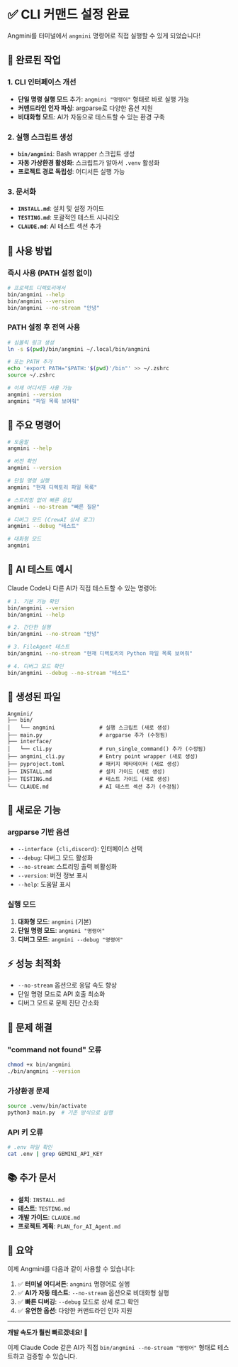 # ✅ CLI 커맨드 설정 완료

Angmini를 터미널에서 `angmini` 명령어로 직접 실행할 수 있게 되었습니다!

## 🎯 완료된 작업

### 1. CLI 인터페이스 개선
- **단일 명령 실행 모드** 추가: `angmini "명령어"` 형태로 바로 실행 가능
- **커맨드라인 인자 파싱**: argparse로 다양한 옵션 지원
- **비대화형 모드**: AI가 자동으로 테스트할 수 있는 환경 구축

### 2. 실행 스크립트 생성
- **`bin/angmini`**: Bash wrapper 스크립트 생성
- **자동 가상환경 활성화**: 스크립트가 알아서 `.venv` 활성화
- **프로젝트 경로 독립성**: 어디서든 실행 가능

### 3. 문서화
- **`INSTALL.md`**: 설치 및 설정 가이드
- **`TESTING.md`**: 포괄적인 테스트 시나리오
- **`CLAUDE.md`**: AI 테스트 섹션 추가

## 🚀 사용 방법

### 즉시 사용 (PATH 설정 없이)
```bash
# 프로젝트 디렉토리에서
bin/angmini --help
bin/angmini --version
bin/angmini --no-stream "안녕"
```

### PATH 설정 후 전역 사용
```bash
# 심볼릭 링크 생성
ln -s $(pwd)/bin/angmini ~/.local/bin/angmini

# 또는 PATH 추가
echo 'export PATH="$PATH:'$(pwd)'/bin"' >> ~/.zshrc
source ~/.zshrc

# 이제 어디서든 사용 가능
angmini --version
angmini "파일 목록 보여줘"
```

## 📝 주요 명령어

```bash
# 도움말
angmini --help

# 버전 확인
angmini --version

# 단일 명령 실행
angmini "현재 디렉토리 파일 목록"

# 스트리밍 없이 빠른 응답
angmini --no-stream "빠른 질문"

# 디버그 모드 (CrewAI 상세 로그)
angmini --debug "테스트"

# 대화형 모드
angmini
```

## 🤖 AI 테스트 예시

Claude Code나 다른 AI가 직접 테스트할 수 있는 명령어:

```bash
# 1. 기본 기능 확인
bin/angmini --version
bin/angmini --help

# 2. 간단한 실행
bin/angmini --no-stream "안녕"

# 3. FileAgent 테스트
bin/angmini --no-stream "현재 디렉토리의 Python 파일 목록 보여줘"

# 4. 디버그 모드 확인
bin/angmini --debug --no-stream "테스트"
```

## 📁 생성된 파일

```
Angmini/
├── bin/
│   └── angmini              # 실행 스크립트 (새로 생성)
├── main.py                  # argparse 추가 (수정됨)
├── interface/
│   └── cli.py               # run_single_command() 추가 (수정됨)
├── angmini_cli.py           # Entry point wrapper (새로 생성)
├── pyproject.toml           # 패키지 메타데이터 (새로 생성)
├── INSTALL.md               # 설치 가이드 (새로 생성)
├── TESTING.md               # 테스트 가이드 (새로 생성)
└── CLAUDE.md                # AI 테스트 섹션 추가 (수정됨)
```

## 🎨 새로운 기능

### argparse 기반 옵션
- `--interface {cli,discord}`: 인터페이스 선택
- `--debug`: 디버그 모드 활성화
- `--no-stream`: 스트리밍 출력 비활성화
- `--version`: 버전 정보 표시
- `--help`: 도움말 표시

### 실행 모드
1. **대화형 모드**: `angmini` (기본)
2. **단일 명령 모드**: `angmini "명령어"`
3. **디버그 모드**: `angmini --debug "명령어"`

## ⚡ 성능 최적화

- `--no-stream` 옵션으로 응답 속도 향상
- 단일 명령 모드로 API 호출 최소화
- 디버그 모드로 문제 진단 간소화

## 🔧 문제 해결

### "command not found" 오류
```bash
chmod +x bin/angmini
./bin/angmini --version
```

### 가상환경 문제
```bash
source .venv/bin/activate
python3 main.py  # 기존 방식으로 실행
```

### API 키 오류
```bash
# .env 파일 확인
cat .env | grep GEMINI_API_KEY
```

## 📚 추가 문서

- **설치**: `INSTALL.md`
- **테스트**: `TESTING.md`
- **개발 가이드**: `CLAUDE.md`
- **프로젝트 계획**: `PLAN_for_AI_Agent.md`

## 🎉 요약

이제 Angmini를 다음과 같이 사용할 수 있습니다:

1. ✅ **터미널 어디서든**: `angmini` 명령어로 실행
2. ✅ **AI가 자동 테스트**: `--no-stream` 옵션으로 비대화형 실행
3. ✅ **빠른 디버깅**: `--debug` 모드로 상세 로그 확인
4. ✅ **유연한 옵션**: 다양한 커맨드라인 인자 지원

---

**개발 속도가 훨씬 빠르겠네요! 🚀**

이제 Claude Code 같은 AI가 직접 `bin/angmini --no-stream "명령어"` 형태로 테스트하고 검증할 수 있습니다.
